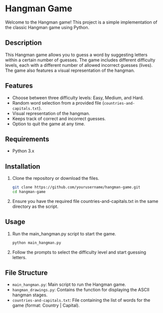# Hangman Game

Welcome to the Hangman game! This project is a simple implementation of the classic Hangman game using Python.

## Description

This Hangman game allows you to guess a word by suggesting letters within a certain number of guesses. The game includes different difficulty levels, each with a different number of allowed incorrect guesses (lives). The game also features a visual representation of the hangman.

## Features

- Choose between three difficulty levels: Easy, Medium, and Hard.
- Random word selection from a provided file (`countries-and-capitals.txt`).
- Visual representation of the hangman.
- Keeps track of correct and incorrect guesses.
- Option to quit the game at any time.

## Requirements

- Python 3.x

## Installation

1. Clone the repository or download the files.
   ```bash
   git clone https://github.com/yourusername/hangman-game.git
   cd hangman-game

2. Ensure you have the required file countries-and-capitals.txt in the same directory as the script.

## Usage

1. Run the main_hangman.py script to start the game.
   ```bash
   python main_hangman.py
   
2. Follow the prompts to select the difficulty level and start guessing letters.

## File Structure

* `main_hangman.py`: Main script to run the Hangman game.
* `hangman_drawings.py`: Contains the function for displaying the ASCII hangman stages.
* `countries-and-capitals.txt`: File containing the list of words for the game (format: Country | Capital).